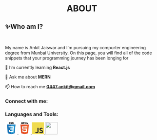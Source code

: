 <h1 align="center">ABOUT</h1>
<h2>✨Who am I?</h2></br>
<p>My name is Ankit Jaiswar and I’m pursuing my compurter engineering degree from Munbai University. On this page, you will find all of the code snippets that your programming journey has been longing for</p>



🌱 I’m currently learning **React.js**

💬 Ask me about **MERN**

📫 How to reach me **0447.ankit@gmail.com**

<h3 align="left">Connect with me:</h3>
<p align="left">
</p>

<h3 align="left">Languages and Tools:</h3>
<p align="left"> <a href="https://www.w3schools.com/css/" target="_blank" rel="noreferrer"> <img src="https://raw.githubusercontent.com/devicons/devicon/master/icons/css3/css3-original-wordmark.svg" alt="css3" width="40" height="40" margin="25px"/> </a> <a href="https://www.w3.org/html/" target="_blank" rel="noreferrer"> <img src="https://raw.githubusercontent.com/devicons/devicon/master/icons/html5/html5-original-wordmark.svg" alt="html5" width="40" height="40" margin="25px"/> </a> <a href="https://developer.mozilla.org/en-US/docs/Web/JavaScript" target="_blank" rel="noreferrer"> <img src="https://raw.githubusercontent.com/devicons/devicon/master/icons/javascript/javascript-original.svg" alt="javascript" width="40" height="40" margin="25px"/> </a> <a href="https://tailwindcss.com/"><img src="https://upload.wikimedia.org/wikipedia/commons/d/d5/Tailwind_CSS_Logo.svg" width="40" height="40" margin="25px"/ ></a></p>

